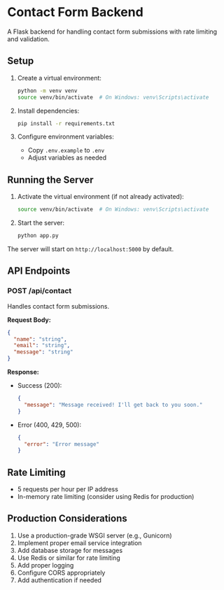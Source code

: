 # Contact Form Backend

A Flask backend for handling contact form submissions with rate limiting and validation.

## Setup

1. Create a virtual environment:
   ```bash
   python -m venv venv
   source venv/bin/activate  # On Windows: venv\Scripts\activate
   ```

2. Install dependencies:
   ```bash
   pip install -r requirements.txt
   ```

3. Configure environment variables:
   - Copy `.env.example` to `.env`
   - Adjust variables as needed

## Running the Server

1. Activate the virtual environment (if not already activated):
   ```bash
   source venv/bin/activate  # On Windows: venv\Scripts\activate
   ```

2. Start the server:
   ```bash
   python app.py
   ```

The server will start on `http://localhost:5000` by default.

## API Endpoints

### POST /api/contact

Handles contact form submissions.

**Request Body:**
```json
{
  "name": "string",
  "email": "string",
  "message": "string"
}
```

**Response:**
- Success (200):
  ```json
  {
    "message": "Message received! I'll get back to you soon."
  }
  ```
- Error (400, 429, 500):
  ```json
  {
    "error": "Error message"
  }
  ```

## Rate Limiting

- 5 requests per hour per IP address
- In-memory rate limiting (consider using Redis for production)

## Production Considerations

1. Use a production-grade WSGI server (e.g., Gunicorn)
2. Implement proper email service integration
3. Add database storage for messages
4. Use Redis or similar for rate limiting
5. Add proper logging
6. Configure CORS appropriately
7. Add authentication if needed 